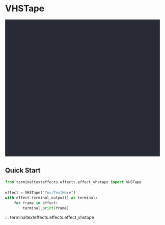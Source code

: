 # VHSTape

![Demo](../img/effects_demos/vhstape_demo.gif)

## Quick Start

``` py title="vhstape.py"
from terminaltexteffects.effects.effect_vhstape import VHSTape

effect = VHSTape("YourTextHere")
with effect.terminal_output() as terminal:
    for frame in effect:
        terminal.print(frame)
```

::: terminaltexteffects.effects.effect_vhstape
